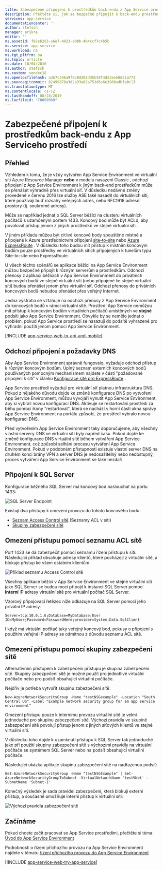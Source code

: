 ```yaml
---
title: Zabezpečené připojení k prostředkům back-endu z App Service prostředí – Azure
description: Přečtěte si, jak se bezpečně připojit k back-endu prostředkům z App Service Environment.
services: app-service
documentationcenter: ''
author: stefsch
manager: erikre
editor: ''
ms.assetid: f82eb283-a6e7-4923-a00b-4b4ccf7c4b5b
ms.service: app-service
ms.workload: na
ms.tgt_pltfrm: na
ms.topic: article
ms.date: 10/04/2016
ms.author: stefsch
ms.custom: seodec18
ms.openlocfilehash: adb7c246a9f8c8d202d45b58f4d22eeb8d51a773
ms.sourcegitcommit: 82499878a3d2a33a02a751d6e6e3800adbfa8c13
ms.translationtype: MT
ms.contentlocale: cs-CZ
ms.lasthandoff: 08/28/2019
ms.locfileid: "70069968"
---
```

# <a name="connect-securely-to-back-end-resources-from-an-app-service-environment"></a>Zabezpečené připojení k prostředkům back-endu z App Serviceho prostředí
## <a name="overview"></a>Přehled
Vzhledem k tomu, že je vždy vytvořen App Service Environment ve virtuální síti Azure Resource Manager **nebo** v modelu nasazení Classic [][virtualnetwork], odchozí připojení z App Service Environment k jiným back-end prostředkům může se přenášet výhradně přes virtuální síť.  V důsledku nedávné změny provedené v červnu 2016 lze služby ASE také nasadit do virtuálních sítí, které používají buď rozsahy veřejných adres, nebo RFC1918 adresní prostory (tj. soukromé adresy).  

Může se například jednat o SQL Server běžící na clusteru virtuálních počítačů s uzamčeným portem 1433.  Koncový bod může být ACLd, aby povoloval přístup jenom z jiných prostředků ve stejné virtuální síti.  

V jiném příkladu můžou být citlivé koncové body spouštěné místně a připojené k Azure prostřednictvím připojení [site-to-site][SiteToSite] nebo [Azure ExpressRoute][ExpressRoute] .  V důsledku toho budou mít přístup k místním koncovým bodům pouze prostředky ve virtuálních sítích připojených k tunelům typu Site-to-site nebo ExpressRoute.

U všech těchto scénářů se aplikace běžící na App Service Environment můžou bezpečně připojit k různým serverům a prostředkům.  Odchozí přenosy z aplikací běžících v App Service Environment do privátních koncových bodů ve stejné virtuální síti (nebo připojené ke stejné virtuální síti) budou přenášet jenom přes virtuální síť.  Odchozí přenosy do privátních koncových bodů nebudou přenášet přes veřejný Internet.

Jedna výstraha se vztahuje na odchozí přenosy z App Service Environment do koncových bodů v rámci virtuální sítě.  Prostředí App Service nemůžou mít přístup k koncovým bodům virtuálních počítačů umístěných ve **stejné** podsíti jako App Service Environment.  Obvykle by se nemělo jednat o problém, pokud App Service prostředí se nasazují do podsítě vyhrazené pro výhradní použití jenom pomocí App Service Environment.

[!INCLUDE [app-service-web-to-api-and-mobile](../../../includes/app-service-web-to-api-and-mobile.md)]

## <a name="outbound-connectivity-and-dns-requirements"></a>Odchozí připojení a požadavky DNS
Aby App Service Environment správně fungovalo, vyžaduje odchozí přístup k různým koncovým bodům. Úplný seznam externích koncových bodů používaných pomocným mechanismem najdete v části "požadované připojení k síti" v článku [Konfigurace sítě pro ExpressRoute](app-service-app-service-environment-network-configuration-expressroute.md#required-network-connectivity) .

App Service prostředí vyžadují pro virtuální síť platnou infrastrukturu DNS.  Pokud z nějakého důvodu dojde ke změně konfigurace DNS po vytvoření App Service Environment, můžou vývojáři vynutit App Service Environment, aby si vybrali novou konfiguraci DNS.  Aktivuje se restartování prostředí za běhu pomocí ikony "restartovat", která se nachází v horní části okna správy App Service Environment na portálu způsobí, že prostředí vybralo novou konfiguraci DNS.

Před vytvořením App Service Environment taky doporučujeme, aby všechny vlastní servery DNS ve virtuální síti byly napřed času.  Pokud dojde ke změně konfigurace DNS virtuální sítě během vytváření App Service Environment, což způsobí selhání procesu vytváření App Service Environment.  Pokud v podobném přístupnosti existuje vlastní server DNS na druhém konci brány VPN a server DNS je nedosažitelný nebo nedostupný, proces vytváření App Service Environment se také nezdaří.

## <a name="connecting-to-a-sql-server"></a>Připojení k SQL Server
Konfigurace běžného SQL Server má koncový bod naslouchat na portu 1433:

![SQL Server Endpoint][SqlServerEndpoint]

Existují dva přístupy k omezení provozu do tohoto koncového bodu:

* [Seznam Access Control sítě][NetworkAccessControlLists] (Seznamy ACL v síti)
* [Skupiny zabezpečení sítě][NetworkSecurityGroups]

## <a name="restricting-access-with-a-network-acl"></a>Omezení přístupu pomocí seznamu ACL sítě
Port 1433 se dá zabezpečit pomocí seznamu řízení přístupu k síti.  Následující příklad obsahuje adresy klientů, které pocházejí z virtuální sítě, a blokuje přístup ke všem ostatním klientům.

![Příklad seznamu Access Control sítě][NetworkAccessControlListExample]

Všechny aplikace běžící v App Service Environment ve stejné virtuální síti jako SQL Server se budou moci připojit k instanci SQL Server pomocí **interní** IP adresy virtuální sítě pro virtuální počítač SQL Server.  

Vzorový připojovací řetězec níže odkazuje na SQL Server pomocí jeho privátní IP adresy.

    Server=tcp:10.0.1.6;Database=MyDatabase;User ID=MyUser;Password=PasswordHere;provider=System.Data.SqlClient

I když má virtuální počítač taky veřejný koncový bod, pokusy o připojení s použitím veřejné IP adresy se odmítnou z důvodu seznamu ACL sítě. 

## <a name="restricting-access-with-a-network-security-group"></a>Omezení přístupu pomocí skupiny zabezpečení sítě
Alternativním přístupem k zabezpečení přístupu je skupina zabezpečení sítě.  Skupiny zabezpečení sítě je možné použít pro jednotlivé virtuální počítače nebo pro podsíť obsahující virtuální počítače.

Nejdřív je potřeba vytvořit skupinu zabezpečení sítě:

    New-AzureNetworkSecurityGroup -Name "testNSGexample" -Location "South Central US" -Label "Example network security group for an app service environment"

Omezení přístupu pouze k internímu provozu virtuální sítě je velmi jednoduché pro skupinu zabezpečení sítě.  Výchozí pravidla ve skupině zabezpečení sítě povolují přístup jenom z jiných síťových klientů ve stejné virtuální síti.

V důsledku toho dojde k uzamknutí přístupu k SQL Server tak jednoduché jako při použití skupiny zabezpečení sítě s výchozími pravidly na virtuální počítače se systémem SQL Server nebo na podsíť obsahující virtuální počítače.

Následující ukázka aplikuje skupinu zabezpečení sítě na nadřazenou podsíť:

    Get-AzureNetworkSecurityGroup -Name "testNSGExample" | Set-AzureNetworkSecurityGroupToSubnet -VirtualNetworkName 'testVNet' -SubnetName 'Subnet-1'

Konečný výsledek je sada pravidel zabezpečení, která blokují externí přístup, a současně umožňuje interní přístup k virtuální síti:

![Výchozí pravidla zabezpečení sítě][DefaultNetworkSecurityRules]

## <a name="getting-started"></a>Začínáme
Pokud chcete začít pracovat se App Service prostředími, přečtěte si téma [Úvod do App Service Environment][IntroToAppServiceEnvironment]

Podrobnosti o řízení příchozího provozu na App Service Environment najdete v tématu [řízení příchozího provozu do App Service Environment][ControlInboundASE]

[!INCLUDE [app-service-web-try-app-service](../../../includes/app-service-web-try-app-service.md)]

<!-- LINKS -->
[virtualnetwork]: https://azure.microsoft.com/documentation/articles/virtual-networks-faq/
[ControlInboundTraffic]:  app-service-app-service-environment-control-inbound-traffic.md
[SiteToSite]: https://docs.microsoft.com/azure/vpn-gateway/vpn-gateway-multi-site
[ExpressRoute]: https://azure.microsoft.com/services/expressroute/
[NetworkAccessControlLists]: https://azure.microsoft.com/documentation/articles/virtual-networks-acl/
[NetworkSecurityGroups]: https://azure.microsoft.com/documentation/articles/virtual-networks-nsg/
[IntroToAppServiceEnvironment]:  app-service-app-service-environment-intro.md
[ControlInboundASE]:  app-service-app-service-environment-control-inbound-traffic.md

<!-- IMAGES -->
[SqlServerEndpoint]: ./media/app-service-app-service-environment-securely-connecting-to-backend-resources/SqlServerEndpoint01.png
[NetworkAccessControlListExample]: ./media/app-service-app-service-environment-securely-connecting-to-backend-resources/NetworkAcl01.png
[DefaultNetworkSecurityRules]: ./media/app-service-app-service-environment-securely-connecting-to-backend-resources/DefaultNetworkSecurityRules01.png 
